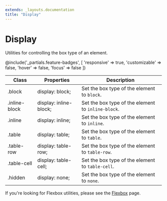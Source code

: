 ```yaml
---
extends: _layouts.documentation
title: "Display"
---
```


# Display

<div class="text-xl text-slate-light mb-4">
    Utilities for controlling the box type of an element.
</div>

@include('_partials.feature-badges', [
    'responsive' => true,
    'customizable' => false,
    'hover' => false,
    'focus' => false
])

<div class="border-t border-grey-lighter">
    <table class="w-full text-left" style="border-collapse: collapse;">
        <thead>
          <tr>
              <th class="text-sm font-semibold text-grey-darker p-2 bg-grey-lightest">Class</th>
              <th class="text-sm font-semibold text-grey-darker p-2 bg-grey-lightest">Properties</th>
              <th class="text-sm font-semibold text-grey-darker p-2 bg-grey-lightest">Description</th>
          </tr>
        </thead>
        <tbody class="align-baseline">
            <tr>
                <td class="p-2 border-t border-smoke-light font-mono text-xs text-purple-dark whitespace-no-wrap">.block</td>
                <td class="p-2 border-t border-smoke-light font-mono text-xs text-blue-dark whitespace-no-wrap">display: block;</td>
                <td class="p-2 border-t border-smoke-light text-sm text-grey-darker">Set the box type of the element to <code>block</code>.</td>
            </tr>
            <tr>
                <td class="p-2 border-t border-smoke-light font-mono text-xs text-purple-dark whitespace-no-wrap">.inline-block</td>
                <td class="p-2 border-t border-smoke-light font-mono text-xs text-blue-dark whitespace-no-wrap">display: inline-block;</td>
                <td class="p-2 border-t border-smoke-light text-sm text-grey-darker">Set the box type of the element to <code>inline-block</code>.</td>
            </tr>
            <tr>
                <td class="p-2 border-t border-smoke-light font-mono text-xs text-purple-dark whitespace-no-wrap">.inline</td>
                <td class="p-2 border-t border-smoke-light font-mono text-xs text-blue-dark whitespace-no-wrap">display: inline;</td>
                <td class="p-2 border-t border-smoke-light text-sm text-grey-darker">Set the box type of the element to <code>inline</code>.</td>
            </tr>
            <tr>
                <td class="p-2 border-t border-smoke-light font-mono text-xs text-purple-dark whitespace-no-wrap">.table</td>
                <td class="p-2 border-t border-smoke-light font-mono text-xs text-blue-dark whitespace-no-wrap">display: table;</td>
                <td class="p-2 border-t border-smoke-light text-sm text-grey-darker">Set the box type of the element to <code>table</code>.</td>
            </tr>
            <tr>
                <td class="p-2 border-t border-smoke-light font-mono text-xs text-purple-dark whitespace-no-wrap">.table-row</td>
                <td class="p-2 border-t border-smoke-light font-mono text-xs text-blue-dark whitespace-no-wrap">display: table-row;</td>
                <td class="p-2 border-t border-smoke-light text-sm text-grey-darker">Set the box type of the element to <code>table-row</code>.</td>
            </tr>
            <tr>
                <td class="p-2 border-t border-smoke-light font-mono text-xs text-purple-dark whitespace-no-wrap">.table-cell</td>
                <td class="p-2 border-t border-smoke-light font-mono text-xs text-blue-dark whitespace-no-wrap">display: table-cell;</td>
                <td class="p-2 border-t border-smoke-light text-sm text-grey-darker">Set the box type of the element to <code>table-cell</code>.</td>
            </tr>
            <tr>
                <td class="p-2 border-t border-smoke-light font-mono text-xs text-purple-dark whitespace-no-wrap">.hidden</td>
                <td class="p-2 border-t border-smoke-light font-mono text-xs text-blue-dark whitespace-no-wrap">display: none;</td>
                <td class="p-2 border-t border-smoke-light text-sm text-grey-darker">Set the box type of the element to <code>none</code>.</td>
            </tr>
        </tbody>
    </table>
</div>

If you're looking for Flexbox utilities, please see the [Flexbox](/docs/flexbox-display) page.

